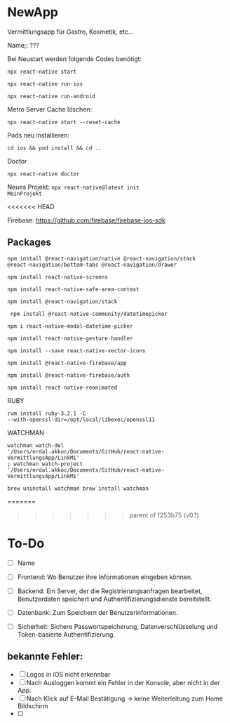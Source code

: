 # NewApp
Vermittlungsapp für Gastro, Kosmetik, etc...

Name;: ???

Bei Neustart werden folgende Codes benötigt:

<code>npx react-native start</code>

<code>npx react-native run-ios</code>

<code>npx react-native run-android</code>

Metro Server Cache löschen:

<code>npx react-native start --reset-cache</code>

Pods neu installieren:

<code>cd ios && pod install && cd ..</code>

Doctor 

<code>npx react-native doctor</code>

Neues Projekt:
<code>npx react-native@latest init MeinProjekt</code>

<<<<<<< HEAD

Firebase:
https://github.com/firebase/firebase-ios-sdk

## Packages

<code>npm install @react-navigation/native @react-navigation/stack @react-navigation/bottom-tabs @react-navigation/drawer</code>

<code>npm install react-native-screens</code>

<code>npm install react-native-safe-area-context</code>

<code>npm install @react-navigation/stack</code>

<code> npm install @react-native-community/datetimepicker</code>

<code>npm i react-native-modal-datetime-picker</code>

<code>npm install react-native-gesture-handler</code>

<code>npm install --save react-native-vector-icons</code>

<code>npm install @react-native-firebase/app</code>

<code>npm install @react-native-firebase/auth</code>

<code>npm install react-native-reanimated</code>


RUBY

<code>rvm install ruby-3.2.1 -C --with-openssl-dir=/opt/local/libexec/openssl11</code>

WATCHMAN

<code>watchman watch-del '/Users/erdal.akkoc/Documents/GitHub/react-native-VermittlungsApp/LinkMi' ; watchman watch-project '/Users/erdal.akkoc/Documents/GitHub/react-native-VermittlungsApp/LinkMi'</code>

<code>brew uninstall watchman
brew install watchman</code>

<code></code>

<code></code>

=======
>>>>>>> parent of f253b75 (v0.1)
# To-Do

- [ ] Name
- [ ] Frontend: Wo Benutzer ihre Informationen eingeben können.
- [ ] Backend: Ein Server, der die Registrierungsanfragen bearbeitet, Benutzerdaten speichert und Authentifizierungsdienste bereitstellt.
- [ ] Datenbank: Zum Speichern der Benutzerinformationen.
- [ ] Sicherheit: Sichere Passwortspeicherung, Datenverschlüsselung und Token-basierte Authentifizierung.


## bekannte Fehler:

- [ ] Logos in iOS nicht erkennbar
- [ ] Nach Ausloggen kommt ein Fehler in der Konsole, aber nicht in der App.
- [ ] Nach Klick auf E-Mail Bestätigung -> keine Weiterleitung zum Home Bildschirm 
- [ ]
